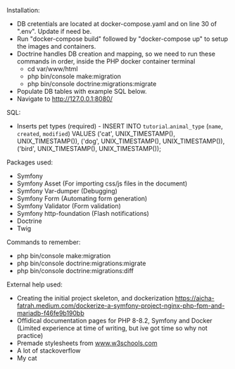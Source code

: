 Installation:
- DB cretentials are located at docker-compose.yaml and on line 30 of ".env". Update if need be.
- Run "docker-compose build" followed by "docker-compose up" to setup the images and containers.
- Doctrine handles DB creation and mapping, so we need to run these commands in order, inside the PHP docker container terminal
    - cd var/www/html
    - php bin/console make:migration
    - php bin/console doctrine:migrations:migrate
- Populate DB tables with example SQL below.
- Navigate to http://127.0.0.1:8080/

SQL:
- Inserts pet types (required) - INSERT INTO `tutorial`.`animal_type` (`name`, `created`, `modified`) VALUES ('cat', UNIX_TIMESTAMP(), UNIX_TIMESTAMP()), ('dog', UNIX_TIMESTAMP(), UNIX_TIMESTAMP()), ('bird', UNIX_TIMESTAMP(), UNIX_TIMESTAMP());

Packages used:
- Symfony
- Symfony Asset (For importing css/js files in the document)
- Symfony Var-dumper (Debugging)
- Symfony Form (Automating form generation)
- Symfony Validator (Form validation)
- Symfony http-foundation (Flash notifications)
- Doctrine
- Twig

Commands to remember:
- php bin/console make:migration
- php bin/console doctrine:migrations:migrate
- php bin/console doctrine:migrations:diff

External help used:
- Creating the initial project skeleton, and dockerization https://aicha-fatrah.medium.com/dockerize-a-symfony-project-nginx-php-fpm-and-mariadb-f46fe9b190bb
- Offidical documentation pages for PHP 8-8.2, Symfony and Docker (Limited experience at time of writing, but ive got time so why not practice)
- Premade stylesheets from www.w3schools.com
- A lot of stackoverflow
- My cat